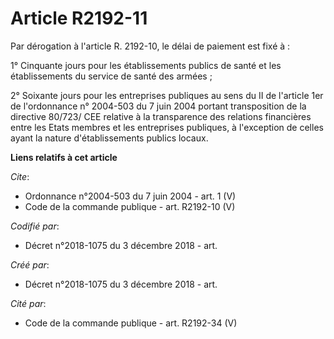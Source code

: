 # Article R2192-11

Par dérogation à l'article R. 2192-10, le délai de paiement est fixé à : 

1° Cinquante jours pour les établissements publics de santé et les établissements du service de santé des armées ; 

2° Soixante jours pour les entreprises publiques au sens du II de l'article 1er de l'ordonnance n° 2004-503 du 7 juin 2004
portant transposition de la directive 80/723/ CEE relative à la transparence des relations financières entre les Etats
membres et les entreprises publiques, à l'exception de celles ayant la nature d'établissements publics locaux.

**Liens relatifs à cet article**

_Cite_:

  - Ordonnance n°2004-503 du 7 juin 2004 - art. 1 (V)
  - Code de la commande publique - art. R2192-10 (V)

_Codifié par_:

  - Décret n°2018-1075 du 3 décembre 2018 - art.

_Créé par_:

  - Décret n°2018-1075 du 3 décembre 2018 - art.

_Cité par_:

  - Code de la commande publique - art. R2192-34 (V)
